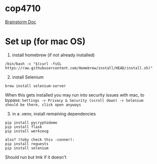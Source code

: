 # cop4710

[Brainstorm Doc](https://fsu-my.sharepoint.com/:w:/r/personal/csm21e_fsu_edu/_layouts/15/Doc.aspx?sourcedoc=%7B4B8CB7F9-3CAF-44DA-A7F9-B190912E027F%7D&file=Project_drafting.docx&wdLOR=c57684336-0F58-5740-AA0A-FAD63D08B57D&fromShare=true&action=default&mobileredirect=true)

# Set up (for mac OS)

1. install homebrew (if not already installed)
```shell
/bin/bash -c "$(curl -fsSL https://raw.githubusercontent.com/Homebrew/install/HEAD/install.sh)"
```

2. install Selenium 
```shell
brew install selenium-server
```
When this gets installed you may run into security issues with mac, to bypass:
`Settings -> Privacy & Security (scroll down) -> Selenium should be there, click open anyways`

3. in a .venv, install remaining dependencies
```shell
pip install pycryptodome
pip install flask
pip install werkzeug

also? (toby check this -conner):
pip install requests
pip install selenium
```

Should run but lmk if it doesn't
